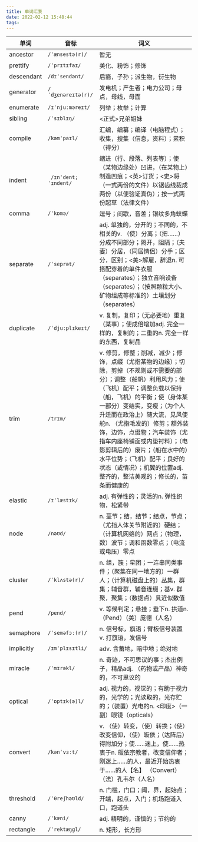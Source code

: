 ```yaml
---
title: 单词汇表
date: 2022-02-12 15:48:44
tags:
---
```

|单词|音标|词义|
|---|---|-----|
|ancestor|`/ˈænsestə(r)/`|暂无|
|prettify|`/ˈprɪtɪfaɪ/`|美化、粉饰；修饰|
|descendant|`/dɪˈsendənt/`|后裔，子孙；派生物，衍生物|
|generator|`/ˈdʒenəreɪtə(r)/ `|发电机；产生者；电力公司；母点，母线，母面|
|enumerate|`/ɪˈnjuːməreɪt/`|列举；枚举；计算|
|sibling|`/ˈsɪblɪŋ/ `|<正式>兄弟姐妹|
|compile|`/kəmˈpaɪl/ `|汇编，编纂；编译（电脑程式）；收集，搜集（信息，资料）；累积（得分）|
|indent|` /ɪnˈdent; ˈɪndent/`|缩进（行、段落、列表等）；使（某物边缘处）凹进，（在某物上）制造凹痕；<英>订货；<史>将（一式两份的文件）以锯齿线裁成两份（以便验证真伪）；按一式两份起草（法律文件）|
|comma|`/ˈkɒmə/ `| 逗号；间歇，音差；银纹多角蛱蝶|
|separate|`/ˈseprət/ `|adj. 单独的，分开的；不同的，不相关的v. （使）分离；（把……）分成不同部分；隔开，阻隔；（夫妻）分居，（同居情侣）分手；区分，区别；<美>解雇，辞退n. 可搭配穿着的单件衣服（separates）；独立音响设备（separates）；（按照颗粒大小、矿物组成等标准的）土壤划分（separates）|
|duplicate|`/ˈdjuːplɪkeɪt/`|v. 复制，复印；（无必要地）重复（某事）；使成倍增加adj. 完全一样的，复制的；二重的n. 完全一样的东西，复制品|
|trim|`/trɪm/`|v. 修剪，修整；削减，减少；修饰，点缀（尤指某物的边缘）；切除，剪掉（不规则或不需要的部分）；调整（船帆）利用风力；使（飞机）配平；调整负载以保持（船，飞机）的平衡；使（身体某一部分）变结实，变瘦；（为个人升迁而在政治上）随大流，见风使舵n. （尤指毛发的）修剪；额外装饰，边饰，点缀物；汽车装饰（尤指车内座椅铺面或内垫衬料）；（电影剪辑后的）废片；（船在水中的）水平位势；（飞机）配平；良好的状态（或情况）；机翼的位置adj. 整齐的，整洁美观的；修长的，苗条而健康的|
|elastic|`/ɪˈlæstɪk/ `|adj. 有弹性的；灵活的n. 弹性织物，松紧带|
|node|`/nəʊd/`|n. 茎节；结，结节；结点，节点；（尤指人体关节附近的）硬结；（计算机网络的）网点；（物理，数）波节；调和函数零点；（电流或电压）零点|
|cluster|`/ˈklʌstə(r)/`|n. 组，簇；星团；一连串同类事件；（聚集在同一地方的）一群人；（计算机磁盘上的）丛集，群集；辅音群，辅音连缀；基v. 群聚，聚集；（数据点）具近似数值|
|pend|`/pend/`|v. 等候判定；悬挂；垂下n. 拱道n. （Pend）（美）庞德（人名）|
|semaphore|`/ˈseməfɔː(r)/`|n. 信号标，旗语；臂板信号装置 v. 打旗语，发信号|
|implicitly|`/ɪmˈplɪsɪtli/`|adv. 含蓄地，暗中地；绝对地|
|miracle|`/ˈmɪrəkl/`|n. 奇迹，不可思议的事；杰出例子，精品adj. （药物或产品）神奇的，不可思议的|
|optical|`/ˈɒptɪk(ə)l/`|adj. 视力的，视觉的；有助于视力的，光学的；光读取的，光存贮的；（装置）光电的n. <印度>（一副）眼镜（opticals）|
|convert|`/kənˈvɜːt/`|v. （使）转变，（使）转换；（使）改变信仰，（使）皈依；（达阵后）得附加分；使……迷上，使……热衷于n. 皈依宗教者，改变信仰者；刚迷上……的人，最近开始热衷于……的人【名】 （Convert）（法）孔韦尔（人名）|
|threshold|`/ˈθreʃhəʊld/`|n. 门槛，门口；阈，界，起始点；开端，起点，入门；机场跑道入口，跑道头|
|canny|`/ˈkæni/`|adj. 精明的，谨慎的；节约的|
|rectangle|`/ˈrektæŋɡl/`|n. 矩形，长方形|